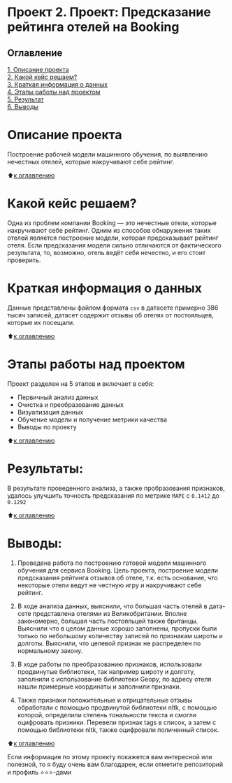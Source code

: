 # Проект 2. Проект: Предсказание рейтинга отелей на Booking

## Оглавление  
[1. Описание проекта](#Описание-проекта)  
[2. Какой кейс решаем?](#Какой-кейс-решаем)  
[3. Краткая информация о данных](#Краткая-информация-о-данных)  
[4. Этапы работы над проектом](#Этапы-работы-над-проектом)  
[5. Результат](#Результаты)    
[6. Выводы](#Выводы) 

# Описание проекта    
Построение рабочей модели машинного обучения, по выявлению нечестных отелей,
которые накручивают себе рейтинг.


:arrow_up:[к оглавлению](#Оглавление)


# Какой кейс решаем?    
Одна из проблем компании Booking — это нечестные отели, которые накручивают себе рейтинг. Одним из способов обнаружения таких отелей является построение модели, которая предсказывает рейтинг отеля. Если предсказания модели сильно отличаются от фактического результата, то, возможно, отель ведёт себя нечестно, и его стоит проверить.

# Краткая информация о данных
Данные представлены файлом формата `csv` в датасете примерно 386 тысяч записей,
датасет содержит отзывы об отелях от постояльцев, которые их посещали.
 
:arrow_up:[к оглавлению](#Оглавление)


# Этапы работы над проектом  
Проект разделен на 5 этапов и включает в себя:
- Первичный анализ данных
- Очистка и преобразование данных
- Визуализация данных
- Обучение модели и получение метрики качества
- Выводы по проекту


:arrow_up:[к оглавлению](#Оглавление)


# Результаты:  
В результате проведенного анализа, а также пробразования признаков, удалось улучшить точность предсказания по метрике `MAPE` с `0.1412` до `0.1292`

:arrow_up:[к оглавлению](#Оглавление)


# Выводы:  
1. Проведена работа по построению готовой модели машинного обучения для сервиса Booking.
Цель проекта, построение модели предсказания рейтинга отзывов об отеле, т.к. есть основание, что некоторые отели ведут не честную игру и накручивают себе рейтинг.

2. В ходе анализа данных, выяснили, что большая часть отелей в дата-сете представлена отелями из Великобритании.
Вполне закономерно, большая часть постояльцей также британцы.
Выяснили что в целом данные хорошо заполнены, пропуски были только по небольшому количеству записей по признакам широты и долготы.
Выяснили, что целевой признак не распределен по нормальному закону.

3. В ходе работы по преобразованию признаков, использовали продвинутые библиотеки, так например широту и долготу, заполнили
с использование библиотеки Geopy, по адресу отеля нашли примерные координаты и заполнили признаки.

4. Также признаки положительные и отрицательные отзывы обработали с помощью продвинутой библиотеки nltk, с помощью которой, 
определили степень тональности текста и смогли оцифровать призники.
Перевели признак tags в список, а затем с помощью библиотеки nltk, также оцифровали поличенный список.


:arrow_up:[к оглавлению](#Оглавление)


Если информация по этому проекту покажется вам интересной или полезной, то я буду очень вам благодарен, если отметите репозиторий и профиль ⭐️⭐️⭐️-дами